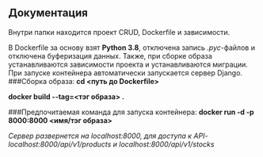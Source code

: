 ## Документация

Внутри папки находится проект CRUD, Dockerfile и зависимости.

В Dockerfile за основу взят **Python 3.8**, отключена запись *.pyc*-файлов и отключена буферизация данных.
Также, при сборке образа устанавливаются зависимости проекта и устанавливаются миграции.
При запуске контейнера автоматически запускается сервер Django.
###Сборка образа:
**cd <путь до Dockerfile>**

**docker build --tag=<тэг образа> .**

###Предпочитаемая команда для запуска контейнера:
**docker run -d -p 8000:8000 <имя/тэг образа>**

*Сервер развернется на localhost:8000, для доступа к API- localhost:8000/api/v1/products и localhost:8000/api/v1/stocks* 


